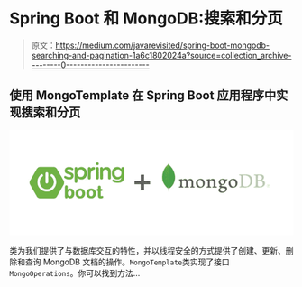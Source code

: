 # Spring Boot 和 MongoDB:搜索和分页

> 原文：<https://medium.com/javarevisited/spring-boot-mongodb-searching-and-pagination-1a6c1802024a?source=collection_archive---------0----------------------->

## 使用 MongoTemplate 在 Spring Boot 应用程序中实现搜索和分页

![](img/d36076f1817d281bdd287cf071975729.png)

类为我们提供了与数据库交互的特性，并以线程安全的方式提供了创建、更新、删除和查询 MongoDB 文档的操作。`MongoTemplate`类实现了接口`MongoOperations`。你可以找到方法…